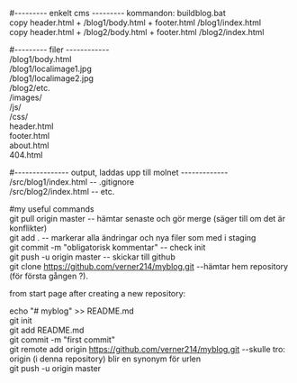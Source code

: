 #--------- enkelt cms --------- 
kommandon: buildblog.bat  
copy header.html + /blog1/body.html + footer.html /blog1/index.html  
copy header.html + /blog2/body.html + footer.html /blog2/index.html  

#--------- filer ------------  
/blog1/body.html  
/blog1/localimage1.jpg  
/blog1/localimage2.jpg  
/blog2/etc.  
/images/  
/js/  
/css/  
header.html  
footer.html  
about.html  
404.html  
  
#--------------- output, laddas upp till molnet -------------  
/src/blog1/index.html -- .gitignore  
/src/blog2/index.html -- etc.  
  
  
#my useful commands  
git pull origin master -- hämtar senaste och gör merge (säger till om det är konflikter)  
git add .  -- markerar alla ändringar och nya filer som med i staging  
git commit -m "obligatorisk kommentar" -- check init  
git push -u origin master -- skickar till github  
git clone https://github.com/verner214/myblog.git --hämtar hem repository (för första gången ?).  
  
  
from start page after creating a new repository:  
  
echo "# myblog" >> README.md  
git init  
git add README.md  
git commit -m "first commit"  
git remote add origin https://github.com/verner214/myblog.git --skulle tro: origin (i denna repository) blir en synonym för urlen  
git push -u origin master  
